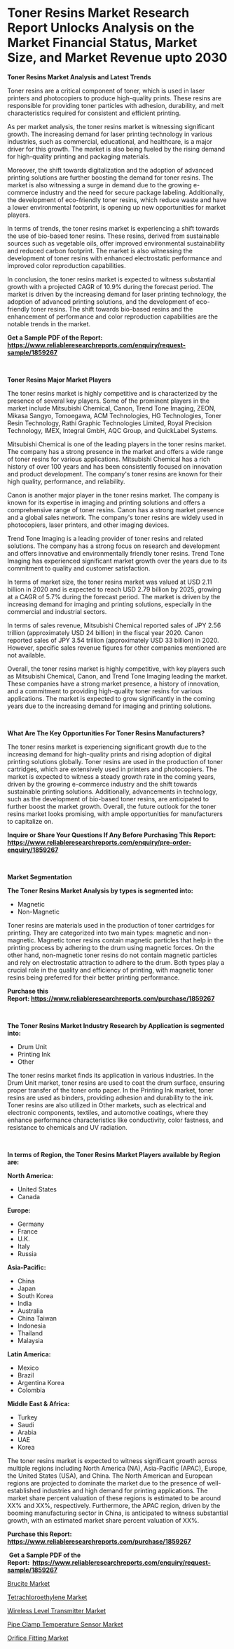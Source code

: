 <p><h1>Toner Resins Market Research Report Unlocks Analysis on the Market Financial Status, Market Size, and Market Revenue upto 2030</h1></p><p><strong>Toner Resins Market Analysis and Latest Trends</strong></p>
<p><p>Toner resins are a critical component of toner, which is used in laser printers and photocopiers to produce high-quality prints. These resins are responsible for providing toner particles with adhesion, durability, and melt characteristics required for consistent and efficient printing.</p><p>As per market analysis, the toner resins market is witnessing significant growth. The increasing demand for laser printing technology in various industries, such as commercial, educational, and healthcare, is a major driver for this growth. The market is also being fueled by the rising demand for high-quality printing and packaging materials.</p><p>Moreover, the shift towards digitalization and the adoption of advanced printing solutions are further boosting the demand for toner resins. The market is also witnessing a surge in demand due to the growing e-commerce industry and the need for secure package labeling. Additionally, the development of eco-friendly toner resins, which reduce waste and have a lower environmental footprint, is opening up new opportunities for market players.</p><p>In terms of trends, the toner resins market is experiencing a shift towards the use of bio-based toner resins. These resins, derived from sustainable sources such as vegetable oils, offer improved environmental sustainability and reduced carbon footprint. The market is also witnessing the development of toner resins with enhanced electrostatic performance and improved color reproduction capabilities.</p><p>In conclusion, the toner resins market is expected to witness substantial growth with a projected CAGR of 10.9% during the forecast period. The market is driven by the increasing demand for laser printing technology, the adoption of advanced printing solutions, and the development of eco-friendly toner resins. The shift towards bio-based resins and the enhancement of performance and color reproduction capabilities are the notable trends in the market.</p></p>
<p><strong>Get a Sample PDF of the Report:&nbsp; <a href="https://www.reliableresearchreports.com/enquiry/request-sample/1859267">https://www.reliableresearchreports.com/enquiry/request-sample/1859267</a></strong></p>
<p>&nbsp;</p>
<p><strong>Toner Resins Major Market Players</strong></p>
<p><p>The toner resins market is highly competitive and is characterized by the presence of several key players. Some of the prominent players in the market include Mitsubishi Chemical, Canon, Trend Tone Imaging, ZEON, Mikasa Sangyo, Tomoegawa, ACM Technologies, HG Technologies, Toner Resin Technology, Rathi Graphic Technologies Limited, Royal Precision Technology, IMEX, Integral GmbH, AQC Group, and QuickLabel Systems.</p><p>Mitsubishi Chemical is one of the leading players in the toner resins market. The company has a strong presence in the market and offers a wide range of toner resins for various applications. Mitsubishi Chemical has a rich history of over 100 years and has been consistently focused on innovation and product development. The company's toner resins are known for their high quality, performance, and reliability.</p><p>Canon is another major player in the toner resins market. The company is known for its expertise in imaging and printing solutions and offers a comprehensive range of toner resins. Canon has a strong market presence and a global sales network. The company's toner resins are widely used in photocopiers, laser printers, and other imaging devices.</p><p>Trend Tone Imaging is a leading provider of toner resins and related solutions. The company has a strong focus on research and development and offers innovative and environmentally friendly toner resins. Trend Tone Imaging has experienced significant market growth over the years due to its commitment to quality and customer satisfaction.</p><p>In terms of market size, the toner resins market was valued at USD 2.11 billion in 2020 and is expected to reach USD 2.79 billion by 2025, growing at a CAGR of 5.7% during the forecast period. The market is driven by the increasing demand for imaging and printing solutions, especially in the commercial and industrial sectors.</p><p>In terms of sales revenue, Mitsubishi Chemical reported sales of JPY 2.56 trillion (approximately USD 24 billion) in the fiscal year 2020. Canon reported sales of JPY 3.54 trillion (approximately USD 33 billion) in 2020. However, specific sales revenue figures for other companies mentioned are not available.</p><p>Overall, the toner resins market is highly competitive, with key players such as Mitsubishi Chemical, Canon, and Trend Tone Imaging leading the market. These companies have a strong market presence, a history of innovation, and a commitment to providing high-quality toner resins for various applications. The market is expected to grow significantly in the coming years due to the increasing demand for imaging and printing solutions.</p></p>
<p>&nbsp;</p>
<p><strong>What Are The Key Opportunities For Toner Resins Manufacturers?</strong></p>
<p><p>The toner resins market is experiencing significant growth due to the increasing demand for high-quality prints and rising adoption of digital printing solutions globally. Toner resins are used in the production of toner cartridges, which are extensively used in printers and photocopiers. The market is expected to witness a steady growth rate in the coming years, driven by the growing e-commerce industry and the shift towards sustainable printing solutions. Additionally, advancements in technology, such as the development of bio-based toner resins, are anticipated to further boost the market growth. Overall, the future outlook for the toner resins market looks promising, with ample opportunities for manufacturers to capitalize on.</p></p>
<p><strong>Inquire or Share Your Questions If Any Before Purchasing This Report: <a href="https://www.reliableresearchreports.com/enquiry/pre-order-enquiry/1859267">https://www.reliableresearchreports.com/enquiry/pre-order-enquiry/1859267</a></strong></p>
<p>&nbsp;</p>
<p><strong>Market Segmentation</strong></p>
<p><strong>The Toner Resins Market Analysis by types is segmented into:</strong></p>
<p><ul><li>Magnetic</li><li>Non-Magnetic</li></ul></p>
<p><p>Toner resins are materials used in the production of toner cartridges for printing. They are categorized into two main types: magnetic and non-magnetic. Magnetic toner resins contain magnetic particles that help in the printing process by adhering to the drum using magnetic forces. On the other hand, non-magnetic toner resins do not contain magnetic particles and rely on electrostatic attraction to adhere to the drum. Both types play a crucial role in the quality and efficiency of printing, with magnetic toner resins being preferred for their better printing performance.</p></p>
<p><strong>Purchase this Report:&nbsp;<a href="https://www.reliableresearchreports.com/purchase/1859267">https://www.reliableresearchreports.com/purchase/1859267</a></strong></p>
<p>&nbsp;</p>
<p><strong>The Toner Resins Market Industry Research by Application is segmented into:</strong></p>
<p><ul><li>Drum Unit</li><li>Printing Ink</li><li>Other</li></ul></p>
<p><p>The toner resins market finds its application in various industries. In the Drum Unit market, toner resins are used to coat the drum surface, ensuring proper transfer of the toner onto paper. In the Printing Ink market, toner resins are used as binders, providing adhesion and durability to the ink. Toner resins are also utilized in Other markets, such as electrical and electronic components, textiles, and automotive coatings, where they enhance performance characteristics like conductivity, color fastness, and resistance to chemicals and UV radiation.</p></p>
<p>&nbsp;</p>
<p><strong>In terms of Region, the Toner Resins Market Players available by Region are:</strong></p>
<p>
    <p> <strong> North America: </strong>
        <ul>
            <li>United States</li>
            <li>Canada</li>
        </ul>
        </p> 
    <p> <strong> Europe: </strong>
        <ul>
            <li>Germany</li>
            <li>France</li>
            <li>U.K.</li>
            <li>Italy</li>
            <li>Russia</li>
        </ul>
        </p> 
    <p> <strong> Asia-Pacific: </strong>
        <ul>
            <li>China</li>
            <li>Japan</li>
            <li>South Korea</li>
            <li>India</li>
            <li>Australia</li>
            <li>China Taiwan</li>
            <li>Indonesia</li>
            <li>Thailand</li>
            <li>Malaysia</li>
        </ul>
        </p> 
    <p> <strong> Latin America: </strong>
        <ul>
            <li>Mexico</li>
            <li>Brazil</li>
            <li>Argentina Korea</li>
            <li>Colombia</li>
        </ul>
        </p> 
    <p> <strong> Middle East & Africa: </strong>
        <ul>
            <li>Turkey</li>
            <li>Saudi</li>
            <li>Arabia</li>
            <li>UAE</li>
            <li>Korea</li>
        </ul>
    </p>
    </p>
<p><p>The toner resins market is expected to witness significant growth across multiple regions including North America (NA), Asia-Pacific (APAC), Europe, the United States (USA), and China. The North American and European regions are projected to dominate the market due to the presence of well-established industries and high demand for printing applications. The market share percent valuation of these regions is estimated to be around XX% and XX%, respectively. Furthermore, the APAC region, driven by the booming manufacturing sector in China, is anticipated to witness substantial growth, with an estimated market share percent valuation of XX%.</p></p>
<p><strong>Purchase this Report: <a href="https://www.reliableresearchreports.com/purchase/1859267">https://www.reliableresearchreports.com/purchase/1859267</a></strong></p>
<p>&nbsp;<strong>Get a Sample PDF of the Report:&nbsp;&nbsp;<a href="https://www.reliableresearchreports.com/enquiry/request-sample/1859267">https://www.reliableresearchreports.com/enquiry/request-sample/1859267</a></strong></p>
<p><strong></strong></p>
<p><p><a href="https://github.com/pizolina/Market-Research-Report-List-1/blob/main/brucite-market.md">Brucite Market</a></p><p><a href="https://github.com/lbird53714/Market-Research-Report-List-1/blob/main/tetrachloroethylene-market.md">Tetrachloroethylene Market</a></p><p><a href="https://medium.com/@robinrathi2023/wireless-level-transmitter-market-insights-into-market-cagr-market-trends-and-growth-strategies-1dddfec89f0f">Wireless Level Transmitter Market</a></p><p><a href="https://medium.com/@sheetal.reportprime/pipe-clamp-temperature-sensor-market-report-reveals-the-latest-trends-and-growth-opportunities-of-b3fed181f175">Pipe Clamp Temperature Sensor Market</a></p><p><a href="https://medium.com/@ollierippin/analyzing-orifice-fitting-market-global-industry-perspective-and-forecast-2023-to-2030-2548320ffa3a">Orifice Fitting Market</a></p></p>